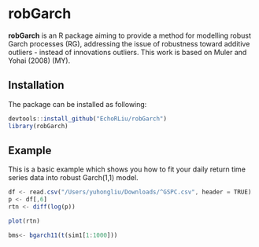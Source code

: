 # robGarch

**robGarch** is an R package aiming to provide a method for modelling robust Garch processes (RG), addressing the issue of robustness toward additive outliers - instead of innovations outliers. This work is based on Muler and Yohai (2008) (MY).

## Installation

The package can be installed as following:

```js
devtools::install_github("EchoRLiu/robGarch")
library(robGarch)
```

## Example

This is a basic example which shows you how to fit your daily return time series data into robust Garch(1,1) model.

```js
df <- read.csv("/Users/yuhongliu/Downloads/^GSPC.csv", header = TRUE)
p <- df[,6]
rtn <- diff(log(p))

plot(rtn)

bms<- bgarch11(t(sim1[1:1000]))


```







